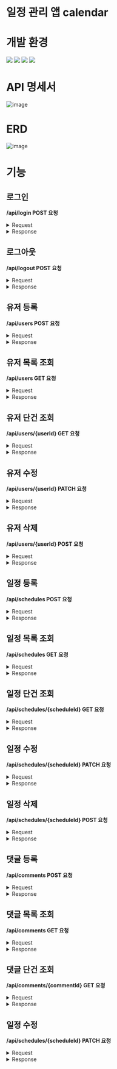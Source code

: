 # 일정 관리 앱 calendar

# 개발 환경
<div>
  <img src="https://img.shields.io/badge/java-007396?style=for-the-badge&logo=java&logoColor=white"> 
  <img src="https://img.shields.io/badge/mysql-4479A1?style=for-the-badge&logo=mysql&logoColor=white">
  <img src="https://img.shields.io/badge/spring-6DB33F?style=for-the-badge&logo=spring&logoColor=white">
  <img src="https://img.shields.io/badge/Gradle-02303A.svg?style=for-the-badge&logo=Gradle&logoColor=white">
</div>

# API 명세서

![image](https://github.com/user-attachments/assets/2965cfcd-f637-407c-8e0f-c2d3a8ca45dc)

# ERD

![image](https://github.com/user-attachments/assets/024f32f6-ddd2-41c1-afec-48f3ce31596d)

# 기능








## 로그인

**/api/login POST 요청**

<details>
<summary>Request</summary>

```
{
    "email" : "scie429@gmail.com",
    "password" : "1234"
}
```
- email -> 유저 이메
- password -> 비밀번호
    
</details>

<details>
<summary>Response</summary>
  
성공
```
{
    "userId": 1,
    "username": "xx",
    "email": "scie429@gmail.com",
    "createdDate": "2025-02-07 17:12:09",
    "updatedDate": "2025-02-07 17:40:51"
}
```
- userId -> 유저 식별자
- username -> 유저 이름
- email -> 유저 이메일
- createDate -> 유저 생성일
- updatedDate -> 유저 수정일

실패
```
{
    "email": "올바른 이메일 형식이 아닙니다."
}
```
- 400 Bad Request
- 올바른 이메일 형식을 입력해야 됩니다.

```
{
    "message": "해당 이메일로 등록된 유저가 없습니다."
}
```
- 404 Not Found
- 이메일로 등록된 유저가 없으면 에러가 발생합니다.

```
{
    "password": "비밀번호는 필수 입력 값입니다,"
}
```
- 400 Bad Request
- password는 필수로 입력 해야됩니다.

```
{
    "message": "비밀번호가 잘못되었습니다."
}
```
- 401 Unauthorized
- 비밀번호가 틀리면 오류가 발생합니다.
</details>
















## 로그아웃

**/api/logout POST 요청**

<details>
<summary>Request</summary>

- 빈 body로 요청하면 됩니다.
    
</details>

<details>
<summary>Response</summary>
  
성공
```
{
    "message": "로그아웃 되었습니다."
}
```
- 로그아웃이 성공되었다는 메시지를 반환합니다.

실패
- 세션을 지우는 것이므로 실패하지 않습니다.
</details>













## 유저 등록

**/api/users POST 요청**

<details>
  <summary>Request</summary>
  
```
{
    "username" : "tgg",
    "email" : "scie429@gmail.com",
    "password" : "1234"
}
```
- username -> 유저 이름
- email -> 유저 이메일
- password -> 비밀번호

</details>

<details>
<summary>Response</summary>
  
성공
```
{
    "userId": 1,
    "username": "tgg",
    "email": "scie430@gmail.com",
    "createdDate": "2025-02-07 17:04:41",
    "updatedDate": "2025-02-07 17:04:41"
}
```
- userId -> 유저 식별자
- username -> 유저 이름
- email -> 유저 이메일
- createDate -> 유저 생성일
- updatedDate -> 유저 수정일

실패
```
{
    "username": "이름은 필수 입력 값입니다."
}
```
- 400 Bad Request
- username 필수로 입력 해야됩니다.

```
{
    "email": "이메일은 필수 입력 값입니다."
}
```
- 400 Bad Request
- email은 필수로 입력 해야됩니다.

```
{
  "password": "비밀번호는 필수 입력 값입니다."
}
```
- 400 Bad Request
- password는 필수로 입력 해야됩니다.

```
{
    "email": "올바른 이메일 형식이 아닙니다."
}
```
- 400 Bad Request
- 올바른 이메일 형식을 입력 해야됩니다.

```
{
    "message": "이미 사용 중인 이메일입니다."
}
```
- 409 Conflict
- 중복된 이메일을 입력할 수 없습니다.
</details>







## 유저 목록 조회

**/api/users GET 요청**

<details>
<summary>Request</summary>

- api/users GET 요청하면 됩니다.
    
</details>

<details>
<summary>Response</summary>
  
성공
```
[
    {
        "userId": 1,
        "username": "tgg",
        "email": "scie430@gmail.com",
        "createdDate": "2025-02-07 17:04:41",
        "updatedDate": "2025-02-07 17:04:41"
    },
    {
        "userId": 2,
        "username": "tgg2",
        "email": "scie429@gmail.com",
        "createdDate": "2025-02-07 17:05:13",
        "updatedDate": "2025-02-07 17:05:13"
    }
]
```
- userId -> 유저 식별자
- username -> 유저 이름
- email -> 유저 이메일
- createDate -> 유저 생성일
- updatedDate -> 유저 수정일

유저가 없을 경우
```
[]
```
- 유저가 존재하지 않으면 빈 리스트를 반환합니다.
</details>








## 유저 단건 조회

**/api/users/{userId} GET 요청**

<details>
<summary>Request</summary>

- api/users/{userId} GET 요청하면 됩니다.
    
</details>

<details>
<summary>Response</summary>
  
성공
```
{
    "userId": 1,
    "username": "ss",
    "email": "scie430@gmail.com",
    "createdDate": "2025-02-07 17:04:41",
    "updatedDate": "2025-02-07 17:05:57"
}
```
- userId -> 유저 식별자
- username -> 유저 이름
- email -> 유저 이메일
- createDate -> 유저 생성일
- updatedDa -> 유저 수정일

실패
```
{
    "message": "userId에 해당하는 유저가 없습니다."
}
```
- 404 Not Found
- 존재하지 않는 유저에 대해 요청하면 에러가 발생합니다.
</details>








## 유저 수정

**/api/users/{userId} PATCH 요청**

<details>
<summary>Request</summary>

```
{
    "username" : "ss",
    "password" : "123"
}
```
- username -> 유저 이름
- password -> 비밀번호
    
</details>

<details>
<summary>Response</summary>
  
성공
```
{
    "userId": 1,
    "username": "ss",
    "email": "scie430@gmail.com",
    "createdDate": "2025-02-07 17:04:41",
    "updatedDate": "2025-02-07 17:05:57"
}
```
- userId -> 유저 식별자
- username -> 유저 이름
- email -> 유저 이메일
- createDate -> 유저 생성일
- updatedDate -> 유저 수정일

실패
```
{
    "message": "로그인이 필요합니다."
}
```
- 401 Unauthorized
- 로그인하지 않으면 수정 요청을 할 수 없습니다.

```
{
    "message": "유저에 대한 접근 권한이 없습니다."
}
```
- 403 Forbidden
- 로그인한 유저가 아닌 유저에 대한 수정 요청을 할 수 없습니다.

```
{
    "message": "userId에 해당하는 유저가 없습니다."
}
```
- 404 Not Found
- 존재하지 않는 유에 대해 요청하면 에러가 발생합니다.

```
{
    "username": "이름은 필수 입력 값입니다."
}
```
- 400 Bad Request
- username은 필수로 입력 해야됩니다.

```
{
    "password": "비밀번호는 필수 입력 값입니다,"
}
```
- 400 Bad Request
- password는 필수로 입력 해야됩니다.

```
{
    "message": "비밀번호가 잘못되었습니다."
}
```
- 401 Unauthorized
- 비밀번호가 틀리면 오류가 발생합니다.
</details>








## 유저 삭제

**/api/users/{userId} POST 요청**

<details>
<summary>Request</summary>

```
{
    "password" : "123"
}
```
- password -> 비밀번호
    
</details>

<details>
<summary>Response</summary>
  
성공
```
{
    "message": "로그아웃 되었습니다."
}
```
- 유저가 삭제되었으므로 자동으로 로그아웃 됩니다.
- 로그아웃이 성공되었다는 메시지를 반환합니다.

실패
```
{
    "message": "로그인이 필요합니다."
}
```
- 401 Unauthorized
- 로그인하지 않으면 삭제 요청을 할 수 없습니다.

```
{
    "message": "유저에 대한 접근 권한이 없습니다."
}
```
- 403 Forbidden
- 로그인한 유저가 아닌 유저에 대한 삭제제 요청을 할 수 없습니다.

```
{
    "message": "userId에 해당하는 유저가 없습니다."
}
```
- 404 Not Found
- 존재하지 않는 유에 대해 요청하면 에러가 발생합니다.

```
{
    "password": "비밀번호는 필수 입력 값입니다,"
}
```
- 400 Bad Request
- password는 필수로 입력 해야됩니다.

```
{
    "message": "비밀번호가 잘못되었습니다."
}
```
- 401 Unauthorized
- 비밀번호가 틀리면 오류가 발생합니다.
</details>












## 일정 등록

**/api/schedules POST 요청**

<details>
<summary>Request</summary>
  
```
{
    "title" : "제목",
    "todo" : "할 일"
}
```
- title -> 제목
- todo -> 할 일

</details>

<details>
<summary>Response</summary>
  
성공
```
{
    "scheduleId": 3,
    "userId": 1,
    "username": "tgg",
    "title": "제목",
    "todo": "할 일",
    "createdTime": "2025-02-08 16:49:51",
    "updatedTime": "2025-02-08 16:49:51"
}
```
- scheduleId -> 일정 식별자
- userId -> 유저 식별자
- username -> 유저 이름
- title -> 제목
- todo -> 할 일
- createDate -> 유저 생성일
- updatedDate -> 유저 수정일

실패
```
{
    "message": "로그인이 필요합니다."
}
```
- 401 Unauthorized
- 로그인하지 않으면 일정 등록을 할 수 없습니다.

```
{
    "title": "제목은 필수 입력 값 입니다."
}
```
- 400 Bad Request
- title은 필수로 입력 해야됩니다.

```
{
    "todo": "할 일은 필수 입력 값 입니다."
}
```
- 400 Bad Request
- todo는 필수로 입력 해야됩니다.
</details>










## 일정 목록 조회

**/api/schedules GET 요청**

<details>
<summary>Request</summary>

- api/schedules GET 요청하면 됩니다.
    
</details>

<details>
<summary>Response</summary>
  
성공
```
[
    {
        "scheduleId": 1,
        "userId": 1,
        "username": "xx",
        "title": "제목",
        "todo": "할 일",
        "createdTime": "2025-02-09 19:27:54",
        "updatedTime": "2025-02-09 19:27:54"
    },
    {
        "scheduleId": 2,
        "userId": 1,
        "username": "xx",
        "title": "제목",
        "todo": "할 일",
        "createdTime": "2025-02-09 19:27:56",
        "updatedTime": "2025-02-09 19:27:56"
    },
    {
        "scheduleId": 3,
        "userId": 1,
        "username": "xx",
        "title": "제목",
        "todo": "할 일",
        "createdTime": "2025-02-09 19:27:57",
        "updatedTime": "2025-02-09 19:27:57"
    }
]
```
- scheduleId -> 일정 식별자
- userId -> 유저 식별자
- username -> 유저 이름
- title -> 제목
- todo -> 할 일
- createDate -> 유저 생성일
- updatedDate -> 유저 수정일

일정이 없을 경우
```
[]
```
- 일정이이 존재하지 않으면 빈 리스트를 반환합니다.
</details>













## 일정 단건 조회

**/api/schedules/{scheduleId} GET 요청**

<details>
<summary>Request</summary>

- /api/schedules/{scheduleId} GET 요청하면 됩니다.
    
</details>

<details>
<summary>Response</summary>
  
성공
```
{
    "scheduleId": 1,
    "userId": 1,
    "username": "tgghuhu",
    "title": "제목",
    "todo": "할 일",
    "createdTime": "2025-02-09 21:01:35",
    "updatedTime": "2025-02-09 21:01:35"
}
```
- scheduleId -> 일정 식별자
- userId -> 유저 식별자
- username -> 유저 이름
- title -> 제목
- todo -> 할 일
- createDate -> 유저 생성일
- updatedDate -> 유저 수정일

실패
```
{
    "message": "scheduleId에 해당하는 일정이 없습니다."
}
```
- 404 Not Found
- 존재하지 않는 일정에 대해 요청하면 에러가 발생합니다.
</details>


























## 일정 수정

**/api/schedules/{scheduleId} PATCH 요청**

<details>
<summary>Request</summary>

```
{
    "title" : "제목 수정",
    "todo" : "할 일 수정",
    "password" : "1234"
}
```
- title -> 제목
- todo -> 할 일
- password -> 비밀번호호
    
</details>

<details>
<summary>Response</summary>
  
성공
```
{
    "scheduleId": 3,
    "userId": 2,
    "username": "tgghuhu",
    "title": "제목 수정",
    "todo": "할 일 수정",
    "createdTime": "2025-02-10 09:56:45",
    "updatedTime": "2025-02-10 09:56:59"
}
```
- scheduleId -> 일정 식별자
- userId -> 유저 식별자
- username -> 유저 이름
- title -> 제목
- todo -> 할 일
- createDate -> 유저 생성일
- updatedDate -> 유저 수정일

실패
```
{
    "message": "로그인이 필요합니다."
}
```
- 401 Unauthorized
- 로그인하지 않으면 수정 요청을 할 수 없습니다.

```
{
    "message": "일정에 대한 접근 권한이 없습니다."
}
```
- 403 Forbidden
- 로그인한 유저의 일정에 대해서만 수정 요청을 할 수 있습니다.

```
{
    "message": "scheduleId에 해당하는 일정이 없습니다."
}
```
- 404 Not Found
- 존재하지 않는 일정에 대해 요청하면 에러가 발생합니다.

```
{
    "title": "제목은 필수 입력 값 입니다."
}
```
- 400 Bad Request
- title은 필수로 입력 해야됩니다.

```
{
    "todo": "할 일은 필수 입력 값 입니다."
}
```
- 400 Bad Request
- todo는 필수로 입력 해야됩니다.

```
{
    "password": "비밀번호는 필수 입력 값입니다,"
}
```
- 400 Bad Request
- password는 필수로 입력 해야됩니다.

```
{
    "message": "비밀번호가 잘못되었습니다."
}
```
- 401 Unauthorized
- 비밀번호가 틀리면 오류가 발생합니다.
</details>

















## 일정 삭제

**/api/schedules/{scheduleId} POST 요청**

<details>
<summary>Request</summary>

```
{
    "password" : "1234"
}
```
- password -> 비밀번호
    
</details>

<details>
<summary>Response</summary>
  
성공
- 빈 body를 리턴합니다.

실패
```
{
    "message": "로그인이 필요합니다."
}
```
- 401 Unauthorized
- 로그인하지 않으면 삭제 요청을 할 수 없습니다.

```
{
    "message": "일정에 대한 접근 권한이 없습니다."
}
```
- 403 Forbidden
- 로그인한 유저의 일정에 대해서만 삭 요청을 할 수 있습니다.

```
{
    "message": "scheduleId에 해당하는 일정이 없습니다."
}
```
- 404 Not Found
- 존재하지 않는 일정에 대해 요청하면 에러가 발생합니다.

```
{
    "password": "비밀번호는 필수 입력 값입니다,"
}
```
- 400 Bad Request
- password는 필수로 입력 해야됩니다.

```
{
    "message": "비밀번호가 잘못되었습니다."
}
```
- 401 Unauthorized
- 비밀번호가 틀리면 오류가 발생합니다.
</details>



























## 댓글 등록

**/api/comments POST 요청**

<details>
<summary>Request</summary>
  
```
{
    "content" : "댓글 내용",
    "scheduleId" : "1"
}
```
- content -> 댓글 내용
- scheduleId -> 일정 식별자

</details>

<details>
<summary>Response</summary>
  
성공
```
{
    "commentId": 4,
    "scheduleId": 1,
    "userId": 1,
    "username": "tgghuhu",
    "content": "댓글 내용",
    "createdTime": "2025-02-10 16:49:10",
    "updatedTime": "2025-02-10 16:49:10"
}
```
- commentId -> 댓글 식별자
- scheduleId -> 일정 식별자
- userId -> 유저 식별자
- username -> 유저 이름
- content -> 댓글 내용
- createdDate -> 유저 생성일
- updatedDate -> 유저 수정일

실패
```
{
    "message": "로그인이 필요합니다."
}
```
- 401 Unauthorized
- 로그인하지 않으면 일정 등록을 할 수 없습니다.

```
{
    "message": "scheduleId에 해당하는 일정이 없습니다."
}
```
- 404 Not Found
- 존재하지 않는 일정에 대해 요청하면 에러가 발생합니다.

```
{
    "content": "댓글 내용은 필수 입력 값 입니다."
}
```
- 400 Bad Request
- content 필수로 입력 해야됩니다.

```
{
    "scheduleId": "scheduleId는 필수 입력 값 입니다."
}
```
- 400 Bad Request
- scheduleId는 필수로 입력 해야됩니다.
</details>










## 댓글 목록 조회

**/api/comments GET 요청**

<details>
<summary>Request</summary>

- api/comments GET 요청하면 됩니다.
    
</details>

<details>
<summary>Response</summary>
  
성공
```
[
    {
        "commentId": 1,
        "scheduleId": 1,
        "userId": 1,
        "username": "tgghuhu",
        "content": "댓글 내용",
        "createdTime": "2025-02-10 16:36:30",
        "updatedTime": "2025-02-10 16:36:30"
    },
    {
        "commentId": 2,
        "scheduleId": 1,
        "userId": 1,
        "username": "tgghuhu",
        "content": "댓글 내용",
        "createdTime": "2025-02-10 16:36:30",
        "updatedTime": "2025-02-10 16:36:30"
    },
    {
        "commentId": 3,
        "scheduleId": 1,
        "userId": 1,
        "username": "tgghuhu",
        "content": "댓글 내용",
        "createdTime": "2025-02-10 16:36:31",
        "updatedTime": "2025-02-10 16:36:31"
    },
    {
        "commentId": 4,
        "scheduleId": 1,
        "userId": 1,
        "username": "tgghuhu",
        "content": "댓글 내용",
        "createdTime": "2025-02-10 16:49:10",
        "updatedTime": "2025-02-10 16:49:10"
    }
]
```
- commentId -> 댓글 식별자
- scheduleId -> 일정 식별자
- userId -> 유저 식별자
- username -> 유저 이름
- content -> 댓글 내용
- createdDate -> 유저 생성일
- updatedDate -> 유저 수정일

댓글이 없을 경우
```
[]
```
- 댓글이이 존재하지 않으면 빈 리스트를 반환합니다.
</details>



























## 댓글 단건 조회

**/api/comments/{commentId} GET 요청**

<details>
<summary>Request</summary>

- /api/comments/{commentId} GET 요청하면 됩니다.
    
</details>

<details>
<summary>Response</summary>
  
성공
```
{
    "commentId": 1,
    "scheduleId": 1,
    "userId": 1,
    "username": "tgghuhu",
    "content": "댓글 내용",
    "createdTime": "2025-02-10 17:38:36",
    "updatedTime": "2025-02-10 17:38:36"
}
```
- commentId -> 댓글 식별자
- scheduleId -> 일정 식별자
- userId -> 유저 식별자
- username -> 유저 이름
- content -> 댓글 내용
- createdDate -> 유저 생성일
- updatedDate -> 유저 수정일

실패
```
{
    "message": "commentId에 해당하는 유저가 없습니다."
}
```
- 404 Not Found
- 존재하지 않는 댓글에 대해 요청하면 에러가 발생합니다.
</details>



















## 일정 수정

**/api/schedules/{scheduleId} PATCH 요청**

<details>
<summary>Request</summary>

```
{
    "title" : "제목 수정",
    "todo" : "할 일 수정",
    "password" : "1234"
}
```
- title -> 제목
- todo -> 할 일
- password -> 비밀번호호
    
</details>

<details>
<summary>Response</summary>
  
성공
```
{
    "scheduleId": 3,
    "userId": 2,
    "username": "tgghuhu",
    "title": "제목 수정",
    "todo": "할 일 수정",
    "createdTime": "2025-02-10 09:56:45",
    "updatedTime": "2025-02-10 09:56:59"
}
```
- scheduleId -> 일정 식별자
- userId -> 유저 식별자
- username -> 유저 이름
- title -> 제목
- todo -> 할 일
- createDate -> 유저 생성일
- updatedDate -> 유저 수정일

실패
```
{
    "message": "로그인이 필요합니다."
}
```
- 401 Unauthorized
- 로그인하지 않으면 수정 요청을 할 수 없습니다.

```
{
    "message": "일정에 대한 접근 권한이 없습니다."
}
```
- 403 Forbidden
- 로그인한 유저의 일정에 대해서만 수정 요청을 할 수 있습니다.

```
{
    "message": "scheduleId에 해당하는 일정이 없습니다."
}
```
- 404 Not Found
- 존재하지 않는 일정에 대해 요청하면 에러가 발생합니다.

```
{
    "title": "제목은 필수 입력 값 입니다."
}
```
- 400 Bad Request
- title은 필수로 입력 해야됩니다.

```
{
    "todo": "할 일은 필수 입력 값 입니다."
}
```
- 400 Bad Request
- todo는 필수로 입력 해야됩니다.

```
{
    "password": "비밀번호는 필수 입력 값입니다,"
}
```
- 400 Bad Request
- password는 필수로 입력 해야됩니다.

```
{
    "message": "비밀번호가 잘못되었습니다."
}
```
- 401 Unauthorized
- 비밀번호가 틀리면 오류가 발생합니다.
</details>


